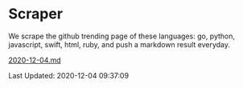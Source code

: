 # Scraper

We scrape the github trending page of these languages: go, python, javascript, swift, html, ruby, and push a markdown result everyday.

[2020-12-04.md](https://github.com/henson/Scraper/blob/master/2020-12-04.md)

Last Updated: 2020-12-04 09:37:09